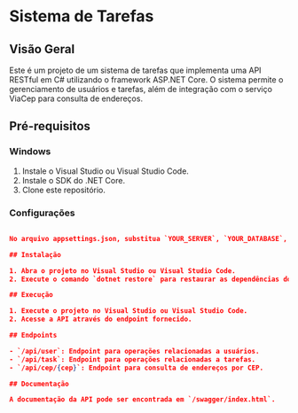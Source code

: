 # Sistema de Tarefas

## Visão Geral

Este é um projeto de um sistema de tarefas que implementa uma API RESTful em C# utilizando o framework ASP.NET Core. O sistema permite o gerenciamento de usuários e tarefas, além de integração com o serviço ViaCep para consulta de endereços.

## Pré-requisitos

### Windows

1. Instale o Visual Studio ou Visual Studio Code.
2. Instale o SDK do .NET Core.
3. Clone este repositório.

### Configurações

```json

No arquivo appsettings.json, substitua `YOUR_SERVER`, `YOUR_DATABASE`, `YOUR_USER` e `YOUR_PASSWORD` pelos valores correspondentes do seu ambiente de banco de dados.

## Instalação

1. Abra o projeto no Visual Studio ou Visual Studio Code.
2. Execute o comando `dotnet restore` para restaurar as dependências do projeto.

## Execução

1. Execute o projeto no Visual Studio ou Visual Studio Code.
2. Acesse a API através do endpoint fornecido.

## Endpoints

- `/api/user`: Endpoint para operações relacionadas a usuários.
- `/api/task`: Endpoint para operações relacionadas a tarefas.
- `/api/cep/{cep}`: Endpoint para consulta de endereços por CEP.

## Documentação

A documentação da API pode ser encontrada em `/swagger/index.html`.

